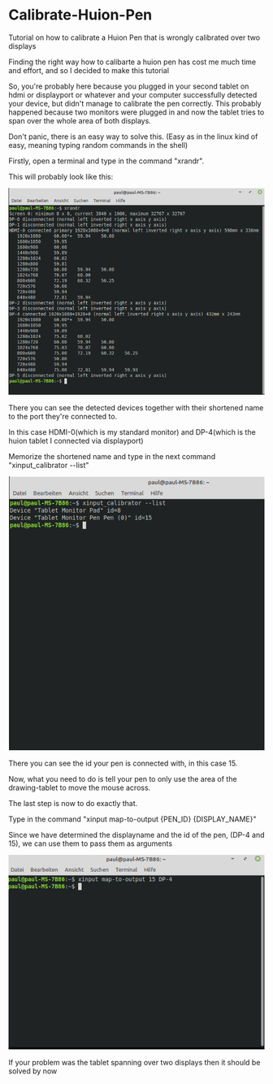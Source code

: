 # Calibrate-Huion-Pen
Tutorial on how to calibrate a Huion Pen that is wrongly calibrated over two displays

Finding the right way how to calibarte a huion pen has cost me much time and effort, and so I decided to make this tutorial

So, you're probably here because you plugged in your second tablet on hdmi or displayport or whatever and your computer successfully detected your device, 
but didn't manage to calibrate the pen correctly. This probably happened because two monitors were plugged in and now the tablet tries to span over the whole area 
of both displays.

Don't panic, there is an easy way to solve this. (Easy as in the linux kind of easy, meaning typing random commands in the shell)



Firstly, open a terminal and type in the command "xrandr".

This will probably look like this:

![](https://github.com/pycppdel/Calibrate-Huion-Pen/blob/master/ol.png)


There you can see the detected devices together with their shortened name to the port they're connected to. 

In this case HDMI-0(which is my standard monitor)
and DP-4(which is the huion tablet I connected via displayport)

Memorize the shortened name and type in the next command "xinput_calibrator --list"

![](https://github.com/pycppdel/Calibrate-Huion-Pen/blob/master/Calibrator.png)

There you can see the id your pen is connected with, in this case 15.

Now, what you need to do is tell your pen to only use the area of the drawing-tablet to move the mouse across.

The last step is now to do exactly that.

Type in the command "xinput map-to-output {PEN_ID} {DISPLAY_NAME}"

Since we have determined the displayname and the id of the pen, (DP-4 and 15), we can use them to pass them as arguments

![](https://github.com/pycppdel/Calibrate-Huion-Pen/blob/master/map.png)

If your problem was the tablet spanning over two displays then it should be solved by now
